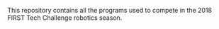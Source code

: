 This repository contains all the programs used to compete in the 2018 FIRST Tech Challenge robotics season.
